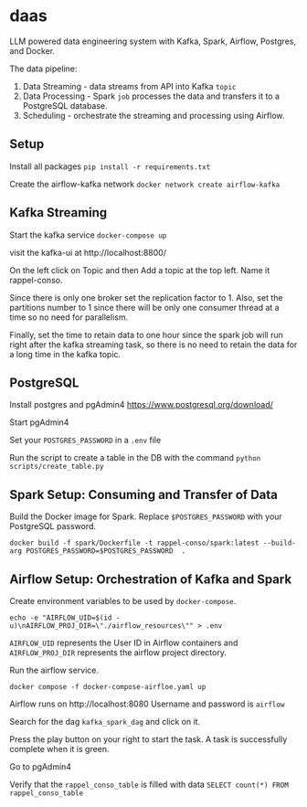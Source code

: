# daas
LLM powered data engineering system with Kafka, Spark, Airflow, Postgres, and Docker.

The data pipeline:
1. Data Streaming - data streams from API into Kafka `topic`
2. Data Processing - Spark `job` processes the data and transfers it to a PostgreSQL database.
3. Scheduling - orchestrate the streaming and processing using Airflow.

## Setup

Install all packages
`pip install -r requirements.txt`

Create the airflow-kafka network
`docker network create airflow-kafka`

## Kafka Streaming

Start the kafka service
`docker-compose up`

visit the kafka-ui at http://localhost:8800/

On the left click on Topic and then Add a topic at the top left. Name it rappel-conso.

Since there is only one broker set the replication factor to 1. Also, set the partitions number to 1 since there will be only one consumer thread at a time so no need for parallelism. 

Finally, set the time to retain data to one hour since the spark job will run right after the kafka streaming task, so there is no need to retain the data for a long time in the kafka topic.


## PostgreSQL
Install postgres and pgAdmin4 https://www.postgresql.org/download/

Start pgAdmin4

Set your `POSTGRES_PASSWORD` in a `.env` file

Run the script to create a table in the DB with the command
`python scripts/create_table.py`



## Spark Setup: Consuming and Transfer of Data
Build the Docker image for Spark. Replace `$POSTGRES_PASSWORD` with your PostgreSQL password.

`docker build -f spark/Dockerfile -t rappel-conso/spark:latest --build-arg POSTGRES_PASSWORD=$POSTGRES_PASSWORD  .`


## Airflow Setup: Orchestration of Kafka and Spark
Create environment variables to be used by `docker-compose`.

`echo -e "AIRFLOW_UID=$(id -u)\nAIRFLOW_PROJ_DIR=\"./airflow_resources\"" > .env`

`AIRFLOW_UID` represents the User ID in Airflow containers and `AIRFLOW_PROJ_DIR` represents the airflow project directory.

Run the airflow service.

`docker compose -f docker-compose-airfloe.yaml up`

Airflow runs on http://localhost:8080
Username and password is `airflow`

Search for the dag `kafka_spark_dag` and click on it.

Press the play button on your right to start the task. A task is successfully complete when it is green.

Go to pgAdmin4

Verify that the `rappel_conso_table` is filled with data
`SELECT count(*) FROM rappel_conso_table`


